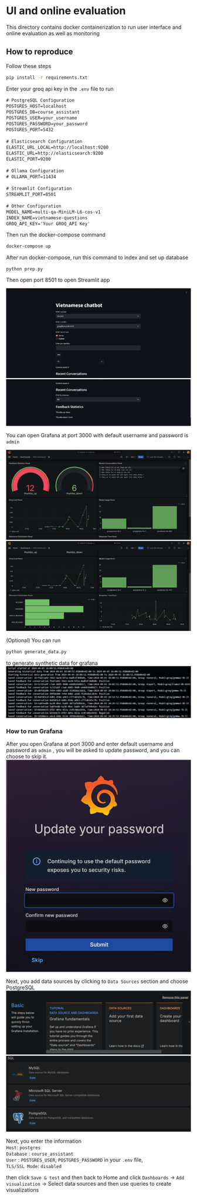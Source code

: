 # UI and online evaluation

This directory contains docker containerization to run user interface and online evaluation as well as monitoring 

## How to reproduce
Follow these steps

```bash
pip install -r requirements.txt
```

Enter your groq api key in the `.env` file to run

```text
# PostgreSQL Configuration
POSTGRES_HOST=localhost
POSTGRES_DB=course_assistant
POSTGRES_USER=your_username
POSTGRES_PASSWORD=your_password
POSTGRES_PORT=5432

# Elasticsearch Configuration
ELASTIC_URL_LOCAL=http://localhost:9200
ELASTIC_URL=http://elasticsearch:9200
ELASTIC_PORT=9200

# Ollama Configuration
# OLLAMA_PORT=11434

# Streamlit Configuration
STREAMLIT_PORT=8501

# Other Configuration
MODEL_NAME=multi-qa-MiniLM-L6-cos-v1
INDEX_NAME=vietnamese-questions
GROQ_API_KEY='Your GROQ_API Key'
```

Then run the docker-compose command

```bash
docker-compose up
```

After run docker-compose, run this command to index and set up database

```bash
python prep.py
```

Then open port 8501 to open Streamlit app

![alt text](../images/ui.png)
![alt text](../images/ui(2).png)

You can open Grafana at port 3000 with default username and password is `admin`

![alt text](../images/grafana_dashboard1.png)
![alt text](../images/grafana_dashboard2.png)

(Optional) You can run 
```bash
python generate_data.py
``` 
to generate synthetic data for grafana 
![alt text](../images/generate_data_results.png)


### How to run Grafana
After you open Grafana at port 3000 and enter default username and password as `admin` , you will be asked to update password, and you can choose to skip it.
![alt text](../images/grafana_change_admin_password.png)

Next, you add data sources by clicking to `Data Sources` section and choose PostgreSQL
![alt text](../images/data_sources_grafana.png)
![alt text](../images/postgresql_grafana.png)

Next, you enter the information\
`Host`: `postgres`\
`Database` : `course_assistant`\
`User` : `POSTGRES_USER`, `POSTGRES_PASSWORD`  in your `.env` file, 
\
`TLS/SSL Mode`: `disabled`

then click `Save & test` and then back to Home and click `Dashboards` -> `Add visualization` -> Select data sources and then use queries to create visualizations
